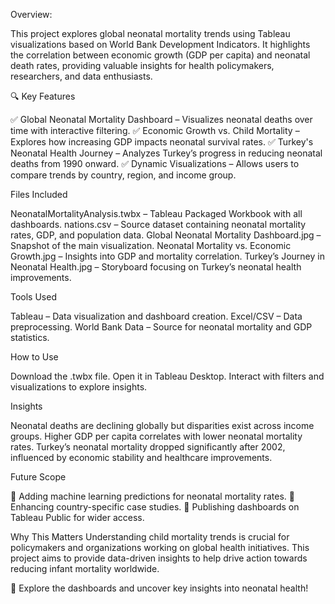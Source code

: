 Overview:

This project explores global neonatal mortality trends using Tableau visualizations based on World Bank Development Indicators. It highlights the correlation between economic growth (GDP per capita) and neonatal death rates, providing valuable insights for health policymakers, researchers, and data enthusiasts.

🔍 Key Features

✅ Global Neonatal Mortality Dashboard – Visualizes neonatal deaths over time with interactive filtering.
✅ Economic Growth vs. Child Mortality – Explores how increasing GDP impacts neonatal survival rates.
✅ Turkey's Neonatal Health Journey – Analyzes Turkey’s progress in reducing neonatal deaths from 1990 onward.
✅ Dynamic Visualizations – Allows users to compare trends by country, region, and income group.

Files Included

NeonatalMortalityAnalysis.twbx – Tableau Packaged Workbook with all dashboards.
nations.csv – Source dataset containing neonatal mortality rates, GDP, and population data.
Global Neonatal Mortality Dashboard.jpg – Snapshot of the main visualization.
Neonatal Mortality vs. Economic Growth.jpg – Insights into GDP and mortality correlation.
Turkey’s Journey in Neonatal Health.jpg – Storyboard focusing on Turkey’s neonatal health improvements.

Tools Used

Tableau – Data visualization and dashboard creation.
Excel/CSV – Data preprocessing.
World Bank Data – Source for neonatal mortality and GDP statistics.

How to Use

Download the .twbx file.
Open it in Tableau Desktop.
Interact with filters and visualizations to explore insights.

Insights

Neonatal deaths are declining globally but disparities exist across income groups.
Higher GDP per capita correlates with lower neonatal mortality rates.
Turkey’s neonatal mortality dropped significantly after 2002, influenced by economic stability and healthcare improvements.

Future Scope

📌 Adding machine learning predictions for neonatal mortality rates.
📌 Enhancing country-specific case studies.
📌 Publishing dashboards on Tableau Public for wider access.

Why This Matters
Understanding child mortality trends is crucial for policymakers and organizations working on global health initiatives. This project aims to provide data-driven insights to help drive action towards reducing infant mortality worldwide.

🚀 Explore the dashboards and uncover key insights into neonatal health!

